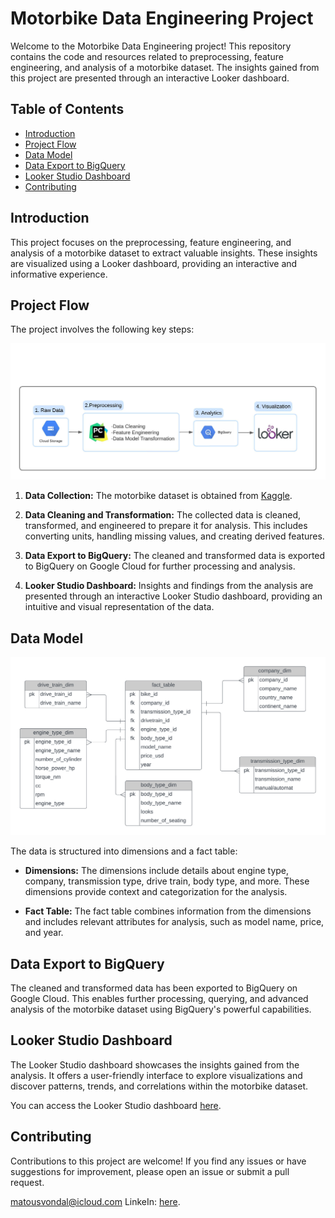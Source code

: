 # Motorbike Data Engineering Project

Welcome to the Motorbike Data Engineering project! This repository contains the code and resources related to preprocessing, feature engineering, and analysis of a motorbike dataset. The insights gained from this project are presented through an interactive Looker dashboard.

## Table of Contents
- [Introduction](#introduction)
- [Project Flow](#project-flow)
- [Data Model](#data-model)
- [Data Export to BigQuery](#data-export-to-bigquery)
- [Looker Studio Dashboard](#looker-studio-dashboard)
- [Contributing](#contributing)

## Introduction

This project focuses on the preprocessing, feature engineering, and analysis of a motorbike dataset to extract valuable insights. These insights are visualized using a Looker dashboard, providing an interactive and informative experience.

## Project Flow

The project involves the following key steps:

![Steps](Blank_board.jpeg)

1. **Data Collection:** The motorbike dataset is obtained from [Kaggle](https://www.kaggle.com/datasets/peshimaammuzammil/2023-bike-model-dataset-all-data-you-need).

2. **Data Cleaning and Transformation:** The collected data is cleaned, transformed, and engineered to prepare it for analysis. This includes converting units, handling missing values, and creating derived features.

3. **Data Export to BigQuery:** The cleaned and transformed data is exported to BigQuery on Google Cloud for further processing and analysis.

4. **Looker Studio Dashboard:** Insights and findings from the analysis are presented through an interactive Looker Studio dashboard, providing an intuitive and visual representation of the data.

## Data Model

![Model](model.png)

The data is structured into dimensions and a fact table:

- **Dimensions:** The dimensions include details about engine type, company, transmission type, drive train, body type, and more. These dimensions provide context and categorization for the analysis.

- **Fact Table:** The fact table combines information from the dimensions and includes relevant attributes for analysis, such as model name, price, and year.

## Data Export to BigQuery

The cleaned and transformed data has been exported to BigQuery on Google Cloud. This enables further processing, querying, and advanced analysis of the motorbike dataset using BigQuery's powerful capabilities.

## Looker Studio Dashboard

The Looker Studio dashboard showcases the insights gained from the analysis. It offers a user-friendly interface to explore visualizations and discover patterns, trends, and correlations within the motorbike dataset.

You can access the Looker Studio dashboard [here](https://lookerstudio.google.com/s/tlEk695fFqM).

## Contributing

Contributions to this project are welcome! If you find any issues or have suggestions for improvement, please open an issue or submit a pull request.

matousvondal@icloud.com
LinkeIn: [here](https://www.linkedin.com/in/matouš-vondál/).
